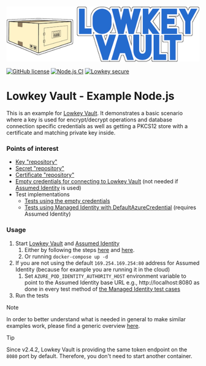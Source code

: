 ![LowkeyVault](https://raw.githubusercontent.com/nagyesta/lowkey-vault/main/.github/assets/LowkeyVault-logo-full.png)

[![GitHub license](https://img.shields.io/github/license/nagyesta/lowkey-vault-example-nodejs?color=informational)](https://raw.githubusercontent.com/nagyesta/lowkey-vault-example-nodejs/main/LICENSE)
[![Node.js CI](https://img.shields.io/github/actions/workflow/status/nagyesta/lowkey-vault-example-nodejs/nodejs.yml?logo=github&branch=main)](https://github.com/nagyesta/lowkey-vault-example-nodejs/actions/workflows/nodejs.yml)
[![Lowkey secure](https://img.shields.io/badge/lowkey-secure-0066CC)](https://github.com/nagyesta/lowkey-vault)

# Lowkey Vault - Example Node.js

This is an example for [Lowkey Vault](https://github.com/nagyesta/lowkey-vault). It demonstrates a basic scenario where
a key is used for encrypt/decrypt operations and database connection specific credentials as well as getting a PKCS12
store with a certificate and matching private key inside.

### Points of interest

* [Key "repository"](src/index.js#L5)
* [Secret "repository"](src/index.js#L34)
* [Certificate "repository"](src/index.js#L55)
* [Empty credentials for connecting to Lowkey Vault](test/index.test.js#L11) (not needed if [Assumed Identity](https://github.com/nagyesta/assumed-identity) is used)
* Test implementations
  * [Tests using the empty credentials](test/index.test.js#L21)
  * [Tests using Managed Identity with DefaultAzureCredential](test/index-mi.test.js) (requires Assumed Identity)

### Usage

1. Start [Lowkey Vault](https://github.com/nagyesta/lowkey-vault) and [Assumed Identity](https://github.com/nagyesta/assumed-identity)
   1. Either by following the steps [here](https://github.com/nagyesta/lowkey-vault#quick-start-guide) and [here](https://github.com/nagyesta/assumed-identity#usage).
   2. Or running ```docker-compose up -d```
2. If you are not using the default `169.254.169.254:80` address for Assumed Identity (because for example you are running it in the cloud)
   1. Set ```AZURE_POD_IDENTITY_AUTHORITY_HOST``` environment variable to point to the Assumed Identity base URL e.g., http://localhost:8080
      as done in every test method of [the Managed Identity test cases](test/index-mi.test.js)
3. Run the tests

> [!NOTE]
> In order to better understand what is needed in general to make similar examples work, please find a generic overview 
[here](https://github.com/nagyesta/lowkey-vault/wiki/Example:-How-can-you-use-Lowkey-Vault-in-your-tests).

> [!TIP]
> Since v2.4.2, Lowkey Vault is providing the same token endpoint on the `8080` port by default. Therefore, you don't need to start another container.
